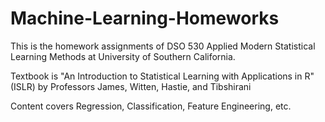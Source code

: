 # Machine-Learning-Homeworks
This is the homework assignments of DSO 530 Applied Modern Statistical Learning Methods at University of Southern California. 

Textbook is "An Introduction to Statistical Learning with Applications in R" (ISLR) by Professors James, Witten, Hastie, and Tibshirani 

Content covers Regression, Classification, Feature Engineering, etc.
